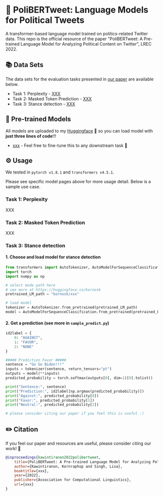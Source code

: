 # 🎊 PoliBERTweet: Language Models for Political Tweets
A transformer-based language model trained on politics-related Twitter data. This repo is the official resource of the paper "PoliBERTweet: A Pre-trained Language Model for Analyzing Political Content on Twitter", LREC 2022.

## 📚 Data Sets
The data sets for the evaluation tasks presented in [our paper](XXX) are available below.

- Task 1: Perplexity - [XXX](XXX)
- Task 2: Masked Token Prediction - [XXX](XXX)
- Task 3: Stance detection - [XXX](XXX)

## 🚀 Pre-trained Models

All models are uploaded to my [Huggingface](https://huggingface.co/kornosk) 🤗 so you can load model with **just three lines of code**!!!

- [xxx](https://huggingface.co/kornosk/xxx) - Feel free to fine-tune this to any downstream task 🎯

## ⚙️ Usage

We tested in `pytorch v1.8.1` and `transformers v4.5.1`.

Please see specific model pages above for more usage detail. Below is a sample use case.

### Task 1: Perplexity
XXX

### Task 2: Masked Token Prediction
XXX

### Task 3: Stance detection

#### 1. Choose and load model for stance detection

```python
from transformers import AutoTokenizer, AutoModelForSequenceClassification
import torch
import numpy as np

# select mode path here
# see more at https://huggingface.co/kornosk
pretrained_LM_path = "kornosk/xxx"

# load model
tokenizer = AutoTokenizer.from_pretrained(pretrained_LM_path)
model = AutoModelForSequenceClassification.from_pretrained(pretrained_LM_path)
```

#### 2. Get a prediction (see more in `sample_predict.py`)
```python
id2label = {
    0: "AGAINST",
    1: "FAVOR",
    2: "NONE"
}

##### Prediction Favor #####
sentence = "Go Go Biden!!!"
inputs = tokenizer(sentence, return_tensors="pt")
outputs = model(**inputs)
predicted_probability = torch.softmax(outputs[0], dim=1)[0].tolist()

print("Sentence:", sentence)
print("Prediction:", id2label[np.argmax(predicted_probability)])
print("Against:", predicted_probability[0])
print("Favor:", predicted_probability[1])
print("Neutral:", predicted_probability[2])

# please consider citing our paper if you feel this is useful :)
```

## ✏️ Citation
If you feel our paper and resources are useful, please consider citing our work! 🙏
```bibtex
@inproceedings{kawintiranon2022polibertweet,
    title={PoliBERTweet: A Pre-trained Language Model for Analyzing Political Content on Twitter},
    author={Kawintiranon, Kornraphop and Singh, Lisa},
    booktitle={xxx},
    year={2022},
    publisher={Association for Computational Linguistics},
    url={xxx}
}
```
